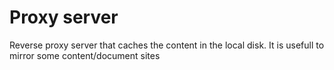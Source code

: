 # Proxy server

Reverse proxy server that caches the content in the local disk. It is usefull to mirror some content/document sites